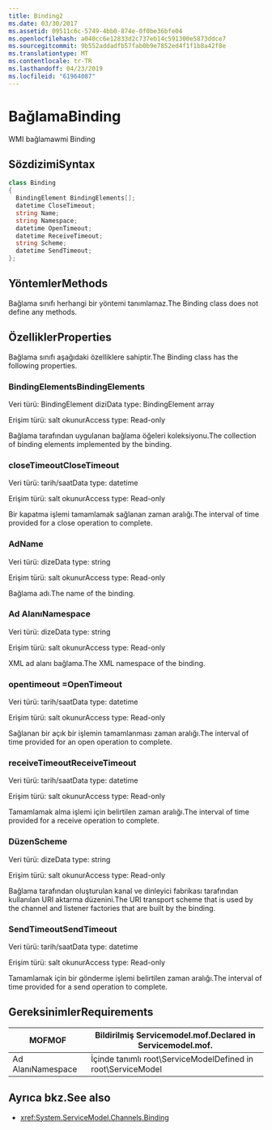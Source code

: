 ```yaml
---
title: Binding2
ms.date: 03/30/2017
ms.assetid: 09511c6c-5749-4bb0-874e-0f0be36bfe04
ms.openlocfilehash: a040cc6e12833d2c737eb14c591300e5873ddce7
ms.sourcegitcommit: 9b552addadfb57fab0b9e7852ed4f1f1b8a42f8e
ms.translationtype: MT
ms.contentlocale: tr-TR
ms.lasthandoff: 04/23/2019
ms.locfileid: "61964087"
---
```

# <a name="binding"></a><span data-ttu-id="966f3-102">Bağlama</span><span class="sxs-lookup"><span data-stu-id="966f3-102">Binding</span></span>
<span data-ttu-id="966f3-103">WMI bağlama</span><span class="sxs-lookup"><span data-stu-id="966f3-103">wmi Binding</span></span>  
  
## <a name="syntax"></a><span data-ttu-id="966f3-104">Sözdizimi</span><span class="sxs-lookup"><span data-stu-id="966f3-104">Syntax</span></span>  
  
```csharp
class Binding  
{  
  BindingElement BindingElements[];  
  datetime CloseTimeout;  
  string Name;  
  string Namespace;  
  datetime OpenTimeout;  
  datetime ReceiveTimeout;  
  string Scheme;  
  datetime SendTimeout;  
};  
```  
  
## <a name="methods"></a><span data-ttu-id="966f3-105">Yöntemler</span><span class="sxs-lookup"><span data-stu-id="966f3-105">Methods</span></span>  
 <span data-ttu-id="966f3-106">Bağlama sınıfı herhangi bir yöntemi tanımlamaz.</span><span class="sxs-lookup"><span data-stu-id="966f3-106">The Binding class does not define any methods.</span></span>  
  
## <a name="properties"></a><span data-ttu-id="966f3-107">Özellikler</span><span class="sxs-lookup"><span data-stu-id="966f3-107">Properties</span></span>  
 <span data-ttu-id="966f3-108">Bağlama sınıfı aşağıdaki özelliklere sahiptir.</span><span class="sxs-lookup"><span data-stu-id="966f3-108">The Binding class has the following properties.</span></span>  
  
### <a name="bindingelements"></a><span data-ttu-id="966f3-109">BindingElements</span><span class="sxs-lookup"><span data-stu-id="966f3-109">BindingElements</span></span>  
 <span data-ttu-id="966f3-110">Veri türü: BindingElement dizi</span><span class="sxs-lookup"><span data-stu-id="966f3-110">Data type: BindingElement array</span></span>  
  
 <span data-ttu-id="966f3-111">Erişim türü: salt okunur</span><span class="sxs-lookup"><span data-stu-id="966f3-111">Access type: Read-only</span></span>  
  
 <span data-ttu-id="966f3-112">Bağlama tarafından uygulanan bağlama öğeleri koleksiyonu.</span><span class="sxs-lookup"><span data-stu-id="966f3-112">The collection of binding elements implemented by the binding.</span></span>  
  
### <a name="closetimeout"></a><span data-ttu-id="966f3-113">closeTimeout</span><span class="sxs-lookup"><span data-stu-id="966f3-113">CloseTimeout</span></span>  
 <span data-ttu-id="966f3-114">Veri türü: tarih/saat</span><span class="sxs-lookup"><span data-stu-id="966f3-114">Data type: datetime</span></span>  
  
 <span data-ttu-id="966f3-115">Erişim türü: salt okunur</span><span class="sxs-lookup"><span data-stu-id="966f3-115">Access type: Read-only</span></span>  
  
 <span data-ttu-id="966f3-116">Bir kapatma işlemi tamamlamak sağlanan zaman aralığı.</span><span class="sxs-lookup"><span data-stu-id="966f3-116">The interval of time provided for a close operation to complete.</span></span>  
  
### <a name="name"></a><span data-ttu-id="966f3-117">Ad</span><span class="sxs-lookup"><span data-stu-id="966f3-117">Name</span></span>  
 <span data-ttu-id="966f3-118">Veri türü: dize</span><span class="sxs-lookup"><span data-stu-id="966f3-118">Data type: string</span></span>  
  
 <span data-ttu-id="966f3-119">Erişim türü: salt okunur</span><span class="sxs-lookup"><span data-stu-id="966f3-119">Access type: Read-only</span></span>  
  
 <span data-ttu-id="966f3-120">Bağlama adı.</span><span class="sxs-lookup"><span data-stu-id="966f3-120">The name of the binding.</span></span>  
  
### <a name="namespace"></a><span data-ttu-id="966f3-121">Ad Alanı</span><span class="sxs-lookup"><span data-stu-id="966f3-121">Namespace</span></span>  
 <span data-ttu-id="966f3-122">Veri türü: dize</span><span class="sxs-lookup"><span data-stu-id="966f3-122">Data type: string</span></span>  
  
 <span data-ttu-id="966f3-123">Erişim türü: salt okunur</span><span class="sxs-lookup"><span data-stu-id="966f3-123">Access type: Read-only</span></span>  
  
 <span data-ttu-id="966f3-124">XML ad alanı bağlama.</span><span class="sxs-lookup"><span data-stu-id="966f3-124">The XML namespace of the binding.</span></span>  
  
### <a name="opentimeout"></a><span data-ttu-id="966f3-125">opentimeout =</span><span class="sxs-lookup"><span data-stu-id="966f3-125">OpenTimeout</span></span>  
 <span data-ttu-id="966f3-126">Veri türü: tarih/saat</span><span class="sxs-lookup"><span data-stu-id="966f3-126">Data type: datetime</span></span>  
  
 <span data-ttu-id="966f3-127">Erişim türü: salt okunur</span><span class="sxs-lookup"><span data-stu-id="966f3-127">Access type: Read-only</span></span>  
  
 <span data-ttu-id="966f3-128">Sağlanan bir açık bir işlemin tamamlanması zaman aralığı.</span><span class="sxs-lookup"><span data-stu-id="966f3-128">The interval of time provided for an open operation to complete.</span></span>  
  
### <a name="receivetimeout"></a><span data-ttu-id="966f3-129">receiveTimeout</span><span class="sxs-lookup"><span data-stu-id="966f3-129">ReceiveTimeout</span></span>  
 <span data-ttu-id="966f3-130">Veri türü: tarih/saat</span><span class="sxs-lookup"><span data-stu-id="966f3-130">Data type: datetime</span></span>  
  
 <span data-ttu-id="966f3-131">Erişim türü: salt okunur</span><span class="sxs-lookup"><span data-stu-id="966f3-131">Access type: Read-only</span></span>  
  
 <span data-ttu-id="966f3-132">Tamamlamak alma işlemi için belirtilen zaman aralığı.</span><span class="sxs-lookup"><span data-stu-id="966f3-132">The interval of time provided for a receive operation to complete.</span></span>  
  
### <a name="scheme"></a><span data-ttu-id="966f3-133">Düzen</span><span class="sxs-lookup"><span data-stu-id="966f3-133">Scheme</span></span>  
 <span data-ttu-id="966f3-134">Veri türü: dize</span><span class="sxs-lookup"><span data-stu-id="966f3-134">Data type: string</span></span>  
  
 <span data-ttu-id="966f3-135">Erişim türü: salt okunur</span><span class="sxs-lookup"><span data-stu-id="966f3-135">Access type: Read-only</span></span>  
  
 <span data-ttu-id="966f3-136">Bağlama tarafından oluşturulan kanal ve dinleyici fabrikası tarafından kullanılan URI aktarma düzenini.</span><span class="sxs-lookup"><span data-stu-id="966f3-136">The URI transport scheme that is used by the channel and listener factories that are built by the binding.</span></span>  
  
### <a name="sendtimeout"></a><span data-ttu-id="966f3-137">SendTimeout</span><span class="sxs-lookup"><span data-stu-id="966f3-137">SendTimeout</span></span>  
 <span data-ttu-id="966f3-138">Veri türü: tarih/saat</span><span class="sxs-lookup"><span data-stu-id="966f3-138">Data type: datetime</span></span>  
  
 <span data-ttu-id="966f3-139">Erişim türü: salt okunur</span><span class="sxs-lookup"><span data-stu-id="966f3-139">Access type: Read-only</span></span>  
  
 <span data-ttu-id="966f3-140">Tamamlamak için bir gönderme işlemi belirtilen zaman aralığı.</span><span class="sxs-lookup"><span data-stu-id="966f3-140">The interval of time provided for a send operation to complete.</span></span>  
  
## <a name="requirements"></a><span data-ttu-id="966f3-141">Gereksinimler</span><span class="sxs-lookup"><span data-stu-id="966f3-141">Requirements</span></span>  
  
|<span data-ttu-id="966f3-142">MOF</span><span class="sxs-lookup"><span data-stu-id="966f3-142">MOF</span></span>|<span data-ttu-id="966f3-143">Bildirilmiş Servicemodel.mof.</span><span class="sxs-lookup"><span data-stu-id="966f3-143">Declared in Servicemodel.mof.</span></span>|  
|---------|-----------------------------------|  
|<span data-ttu-id="966f3-144">Ad Alanı</span><span class="sxs-lookup"><span data-stu-id="966f3-144">Namespace</span></span>|<span data-ttu-id="966f3-145">İçinde tanımlı root\ServiceModel</span><span class="sxs-lookup"><span data-stu-id="966f3-145">Defined in root\ServiceModel</span></span>|  
  
## <a name="see-also"></a><span data-ttu-id="966f3-146">Ayrıca bkz.</span><span class="sxs-lookup"><span data-stu-id="966f3-146">See also</span></span>

- <xref:System.ServiceModel.Channels.Binding>

